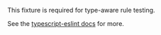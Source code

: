 This fixture is required for type-aware rule testing.

See the [typescript-eslint docs](https://typescript-eslint.io/packages/rule-tester/#type-aware-testing) for more.
